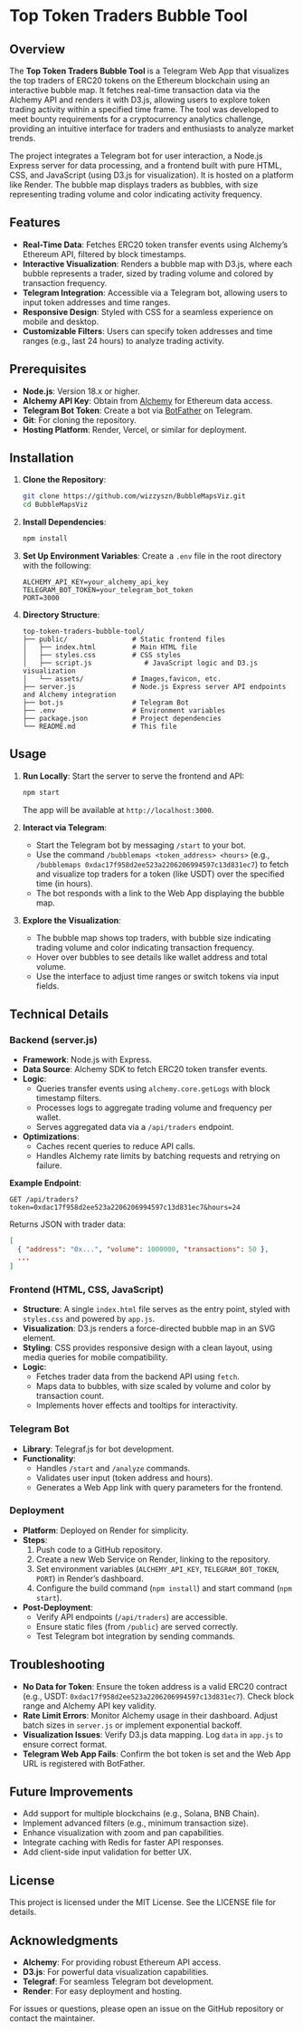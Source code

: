 # Top Token Traders Bubble Tool

## Overview

The **Top Token Traders Bubble Tool** is a Telegram Web App that visualizes the top traders of ERC20 tokens on the Ethereum blockchain using an interactive bubble map. It fetches real-time transaction data via the Alchemy API and renders it with D3.js, allowing users to explore token trading activity within a specified time frame. The tool was developed to meet bounty requirements for a cryptocurrency analytics challenge, providing an intuitive interface for traders and enthusiasts to analyze market trends.

The project integrates a Telegram bot for user interaction, a Node.js Express server for data processing, and a frontend built with pure HTML, CSS, and JavaScript (using D3.js for visualization). It is hosted on a platform like Render. The bubble map displays traders as bubbles, with size representing trading volume and color indicating activity frequency.

## Features

- **Real-Time Data**: Fetches ERC20 token transfer events using Alchemy’s Ethereum API, filtered by block timestamps.
- **Interactive Visualization**: Renders a bubble map with D3.js, where each bubble represents a trader, sized by trading volume and colored by transaction frequency.
- **Telegram Integration**: Accessible via a Telegram bot, allowing users to input token addresses and time ranges.
- **Responsive Design**: Styled with CSS for a seamless experience on mobile and desktop.
- **Customizable Filters**: Users can specify token addresses and time ranges (e.g., last 24 hours) to analyze trading activity.

## Prerequisites

- **Node.js**: Version 18.x or higher.
- **Alchemy API Key**: Obtain from [Alchemy](https://www.alchemy.com/) for Ethereum data access.
- **Telegram Bot Token**: Create a bot via [BotFather](https://t.me/BotFather) on Telegram.
- **Git**: For cloning the repository.
- **Hosting Platform**: Render, Vercel, or similar for deployment.

## Installation

1. **Clone the Repository**:

   ```bash
   git clone https://github.com/wizzyszn/BubbleMapsViz.git
   cd BubbleMapsViz
   ```

2. **Install Dependencies**:

   ```bash
   npm install
   ```

3. **Set Up Environment Variables**: Create a `.env` file in the root directory with the following:

   ```
   ALCHEMY_API_KEY=your_alchemy_api_key
   TELEGRAM_BOT_TOKEN=your_telegram_bot_token
   PORT=3000
   ```

4. **Directory Structure**:

   ```
   top-token-traders-bubble-tool/
   ├── public/                # Static frontend files
   │   ├── index.html         # Main HTML file
   │   ├── styles.css         # CSS styles
   │   ├── script.js             # JavaScript logic and D3.js visualization
   │   └── assets/            # Images,favicon, etc.
   ├── server.js              # Node.js Express server API endpoints and Alchemy integration
   ├── bot.js                 # Telegram Bot 
   ├── .env                   # Environment variables
   ├── package.json           # Project dependencies
   └── README.md              # This file
   ```

## Usage

1. **Run Locally**: Start the server to serve the frontend and API:

   ```bash
   npm start
   ```

   The app will be available at `http://localhost:3000`.

2. **Interact via Telegram**:

   - Start the Telegram bot by messaging `/start` to your bot.
   - Use the command `/bubblemaps <token_address> <hours>` (e.g., `/bubblemaps 0xdac17f958d2ee523a2206206994597c13d831ec7`) to fetch and visualize top traders for a token (like USDT) over the specified time (in hours).
   - The bot responds with a link to the Web App displaying the bubble map.

3. **Explore the Visualization**:

   - The bubble map shows top traders, with bubble size indicating trading volume and color indicating transaction frequency.
   - Hover over bubbles to see details like wallet address and total volume.
   - Use the interface to adjust time ranges or switch tokens via input fields.

## Technical Details

### Backend (server.js)

- **Framework**: Node.js with Express.
- **Data Source**: Alchemy SDK to fetch ERC20 token transfer events.
- **Logic**:
  - Queries transfer events using `alchemy.core.getLogs` with block timestamp filters.
  - Processes logs to aggregate trading volume and frequency per wallet.
  - Serves aggregated data via a `/api/traders` endpoint.
- **Optimizations**:
  - Caches recent queries to reduce API calls.
  - Handles Alchemy rate limits by batching requests and retrying on failure.

**Example Endpoint**:

```http
GET /api/traders?token=0xdac17f958d2ee523a2206206994597c13d831ec7&hours=24
```

Returns JSON with trader data:

```json
[
  { "address": "0x...", "volume": 1000000, "transactions": 50 },
  ...
]
```

### Frontend (HTML, CSS, JavaScript)

- **Structure**: A single `index.html` file serves as the entry point, styled with `styles.css` and powered by `app.js`.
- **Visualization**: D3.js renders a force-directed bubble map in an SVG element.
- **Styling**: CSS provides responsive design with a clean layout, using media queries for mobile compatibility.
- **Logic**:
  - Fetches trader data from the backend API using `fetch`.
  - Maps data to bubbles, with size scaled by volume and color by transaction count.
  - Implements hover effects and tooltips for interactivity.

### Telegram Bot

- **Library**: Telegraf.js for bot development.
- **Functionality**:
  - Handles `/start` and `/analyze` commands.
  - Validates user input (token address and hours).
  - Generates a Web App link with query parameters for the frontend.

### Deployment

- **Platform**: Deployed on Render for simplicity.
- **Steps**:
  1. Push code to a GitHub repository.
  2. Create a new Web Service on Render, linking to the repository.
  3. Set environment variables (`ALCHEMY_API_KEY`, `TELEGRAM_BOT_TOKEN`, `PORT`) in Render’s dashboard.
  4. Configure the build command (`npm install`) and start command (`npm start`).
- **Post-Deployment**:
  - Verify API endpoints (`/api/traders`) are accessible.
  - Ensure static files (from `/public`) are served correctly.
  - Test Telegram bot integration by sending commands.

## Troubleshooting

- **No Data for Token**: Ensure the token address is a valid ERC20 contract (e.g., USDT: `0xdac17f958d2ee523a2206206994597c13d831ec7`). Check block range and Alchemy API key validity.
- **Rate Limit Errors**: Monitor Alchemy usage in their dashboard. Adjust batch sizes in `server.js` or implement exponential backoff.
- **Visualization Issues**: Verify D3.js data mapping. Log `data` in `app.js` to ensure correct format.
- **Telegram Web App Fails**: Confirm the bot token is set and the Web App URL is registered with BotFather.

## Future Improvements

- Add support for multiple blockchains (e.g., Solana, BNB Chain).
- Implement advanced filters (e.g., minimum transaction size).
- Enhance visualization with zoom and pan capabilities.
- Integrate caching with Redis for faster API responses.
- Add client-side input validation for better UX.

## License

This project is licensed under the MIT License. See the LICENSE file for details.

## Acknowledgments

- **Alchemy**: For providing robust Ethereum API access.
- **D3.js**: For powerful data visualization capabilities.
- **Telegraf**: For seamless Telegram bot development.
- **Render**: For easy deployment and hosting.

For issues or questions, please open an issue on the GitHub repository or contact the maintainer.